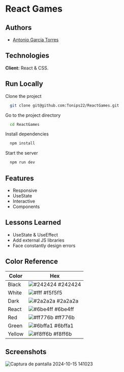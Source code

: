 
# React Games

## Authors

- [Antonio García Torres](https://www.github.com/Tonips22)


## Technologies

**Client:** React & CSS.


## Run Locally

Clone the project

```bash
  git clone git@github.com:Tonips22/ReactGames.git
```

Go to the project directory

```bash
  cd ReactGames
```

Install dependencies

```bash
  npm install
```

Start the server

```bash
  npm run dev
```

## Features

- Responsive
- UseState
- Interactive
- Components

## Lessons Learned

- UseState & UseEffect
- Add external JS libraries
- Face constantly design errors

## Color Reference

| Color             | Hex                                                                |
| ----------------- | ------------------------------------------------------------------ |
| Black | ![#242424](https://via.placeholder.com/10/242424?text=+) #242424 |
| White | ![#fff](https://via.placeholder.com/10/f5f5f5?text=+) #f5f5f5 |
| Dark | ![#2a2a2a](https://via.placeholder.com/10/2a2a2a?text=+) #2a2a2a |
| React | ![#6be4ff](https://via.placeholder.com/10/6be4ff?text=+) #6be4ff |
| Red | ![#ff776b](https://via.placeholder.com/10/ff776b?text=+) #ff776b |
| Green | ![#6bffa1](https://via.placeholder.com/10/6bffa1?text=+) #6bffa1 |
| Yellow | ![#f8ff6b](https://via.placeholder.com/10/f8ff6b?text=+) #f8ff6b |

## Screenshots

![Captura de pantalla 2024-10-15 141023](https://github.com/user-attachments/assets/290af75c-670a-439b-8190-260581162078)

